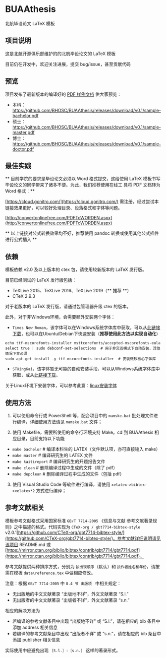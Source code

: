# BUAAthesis

北航毕设论文 LaTeX 模板

## 项目说明

这是北航开源俱乐部维护的的北航毕设论文的 LaTeX 模板

目前仍在开发中，欢迎关注进展，提交 bug/issue，甚至贡献代码

## 预览

项目发布了最新版本的编译好的 [PDF 样例文档](https://github.com/BHOSC/BUAAthesis/releases/latest) 供大家预览：

+ 本科：https://github.com/BHOSC/BUAAthesis/releases/download/v0.1/sample-bachelor.pdf
+ 硕士：https://github.com/BHOSC/BUAAthesis/releases/download/v0.1/sample-master.pdf
+ 博士：https://github.com/BHOSC/BUAAthesis/releases/download/v0.1/sample-doctor.pdf

## 最佳实践

** 目前学院的要求是毕设论文必须以 Word 格式提交，这给使用 LaTeX
模板书写毕设论文的同学带来了诸多不便。为此，我们推荐使用在线工
具将 PDF 文档转为 Word 格式：**

[https://cloud.gonitro.com/](https://cloud.gonitro.com/) 需注册，经过尝试本链接效果更好，可以较好处理目录、段落格式和字体等问题。

[http://convertonlinefree.com/PDFToWORDEN.aspx](http://convertonlinefree.com/PDFToWORDEN.aspx)

** 以上链接对公式转换效果均不好，推荐使用 pandoc 转换或使用其他公式插件进行公式插入 **

## 依赖

模板依赖 v2.0 及以上版本的 ctex 包，请使用较新版本的 LaTeX 发行版。

目前已经测试的 LaTeX 发行版包括：

+ TeXLive 2015、TeXLive 2016、TeXLive 2019（** 推荐 **）
+ CTeX 2.9.3

对于老版本的 LaTeX 发行版，请通过包管理器升级 ctex 的版本。



此外，对于非Windows环境，会需要额外安装两个字体：

* `Times New Roman`，该字体可以在Windows系统字体库中获取，可以从[此链接下载](https://dl.freefontsfamily.com/download/Times-New-Roman-Font/)，也可以在Ubuntu/Debian下快速安装（**推荐使用此方法以实现自动化**）

```shell
echo ttf-mscorefonts-installer msttcorefonts/accepted-mscorefonts-eula select true | sudo debconf-set-selections  # 用于非交互模式下自动安装，其他情况下非必须
sudo apt-get install -y ttf-mscorefonts-installer  # 安装微软核心字体库
```

* `STXingKai`，该字体暂无可靠的自动安装手段，可以从Windows系统字体库中获取，或从[此链接下载](https://www.wfonts.com/download/data/2014/06/01/stxingkai/stxingkai.zip)。

关于Linux环境下安装字体，可以参考此篇：[linux安装字体](https://www.cnblogs.com/wangjiming/p/12553535.html)



## 使用方法

1. 可以使用命令行或 PowerShell 等，配合项目中的 `mamske.bat` 批处理文件进行编译，详细使用方法请见 `mamske.bat` 文件；

2. 使用 Makefile，需要所使用的命令行环境支持 Make，cd 到 BUAAthesis 相应目录，目前支持以下功能

+ `make bachelor` # 编译本科生的 LATEX（文件默认项，亦可直接输入 make）
+ `make master` # 编译研究生的 LATEX 文件
+ `make kaitireport` # 编译研究生的开题报告文件
+ `make clean` # 删除编译过程中生成的文件（除了 pdf）
+ `make depclean` # 删除编译过程中生成的文件（包括 pdf）

3. 使用 Visual Studio Code 等软件进行编译，请使用 `xelatex->bibtex->xelatex*2` 方式进行编译；

## 参考文献相关

模板参考文献格式采用国家标准 `GB/T 7714-2005` 《信息与文献 参考文献著录规则》之中描述的格式。代码实现为 `CTeX-org / gbt7714-bibtex-style` v2.0.1[https://github.com/CTeX-org/gbt7714-bibtex-style/](https://github.com/CTeX-org/gbt7714-bibtex-style/)。参考文献详细说明请见该项目 README.md 或 [https://mirror.ctan.org/biblio/bibtex/contrib/gbt7714/gbt7714.pdf](https://mirror.ctan.org/biblio/bibtex/contrib/gbt7714/gbt7714.pdf)。

参考文献提供两种排序方式，分别为 ` 按出现顺序 `（默认）和 ` 按作者姓名和年份 `，请按需在模板 `data\reference.tex` 中做相应修改。

注意：根据 `GB/T 7714-2005` 中 `8.4 节 出版项 ` 中相关规定：

+ 无出版地的中文文献著录 “出版地不详”，外文文献著录 “S.l.”
+ 无出版者的中文文献著录 “出版者不详”，外文文献著录 “s.n.”

相应的解决方法为

+ 若编译的参考文献条目中出现 “出版地不详” 或 “S.l.”，请在相应的 bib 条目中添加 address 相关信息
+ 若编译的参考文献条目中出现 “出版者不详” 或 “s.n.”，请在相应的 bib 条目中添加 publisher 相关信息

实际使用中应避免出现 `［S.l.］:［s.n.］` 这样的著录形式。
